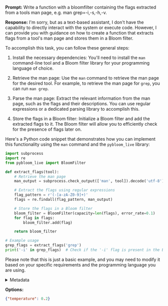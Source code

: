 **Prompt:**
Write a function with a bloomfilter containing the flags extracted from a tools man page, e.g. man grep=-i,-s,-h,-v.


**Response:**
I'm sorry, but as a text-based assistant, I don't have the capability to directly interact with the system or execute code. However, I can provide you with guidance on how to create a function that extracts flags from a tool's man page and stores them in a Bloom filter.

To accomplish this task, you can follow these general steps:

1. Install the necessary dependencies: You'll need to install the `man` command-line tool and a Bloom filter library for your programming language of choice.

2. Retrieve the man page: Use the `man` command to retrieve the man page for the desired tool. For example, to retrieve the man page for `grep`, you can run `man grep`.

3. Parse the man page: Extract the relevant information from the man page, such as the flags and their descriptions. You can use regular expressions or a dedicated parsing library to accomplish this.

4. Store the flags in a Bloom filter: Initialize a Bloom filter and add the extracted flags to it. The Bloom filter will allow you to efficiently check for the presence of flags later on.

Here's a Python code snippet that demonstrates how you can implement this functionality using the `man` command and the `pybloom_live` library:

```python
import subprocess
import re
from pybloom_live import BloomFilter

def extract_flags(tool):
    # Retrieve the man page
    man_output = subprocess.check_output(['man', tool]).decode('utf-8')

    # Extract the flags using regular expressions
    flag_pattern = r'(-[a-zA-Z0-9]+)'
    flags = re.findall(flag_pattern, man_output)

    # Store the flags in a Bloom filter
    bloom_filter = BloomFilter(capacity=len(flags), error_rate=0.1)
    for flag in flags:
        bloom_filter.add(flag)

    return bloom_filter

# Example usage
grep_flags = extract_flags('grep')
print('-i' in grep_flags)  # Check if the '-i' flag is present in the Bloom filter
```

Please note that this is just a basic example, and you may need to modify it based on your specific requirements and the programming language you are using.

<details><summary>Metadata</summary>

- Duration: 12970 ms
- Datetime: 2023-08-18T14:28:37.319972
- Model: gpt-3.5-turbo-0613

</details>

**Options:**
```json
{"temperature": 0.2}
```

